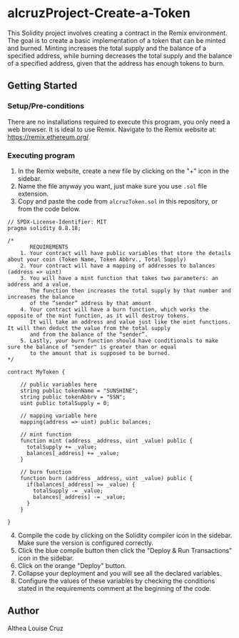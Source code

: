 # alcruzProject-Create-a-Token
This Solidity project involves creating a contract in the Remix environment. The goal is to create a basic implementation of a token that can be minted and burned. Minting increases the total supply and the balance of a specified address, while burning decreases the total supply and the balance of a specified address, given that the address has enough tokens to burn.

## Getting Started

### Setup/Pre-conditions
There are no installations required to execute this program, you only need a web browser. It is ideal to use Remix. Navigate to the Remix website at: https://remix.ethereum.org/.

### Executing program
1. In the Remix website, create a new file by clicking on the "+" icon in the sidebar.
2. Name the file anyway you want, just make sure you use ```.sol``` file extension.
3. Copy and paste the code from ```alcruzToken.sol``` in this repository, or from the code below.
```Solidity
// SPDX-License-Identifier: MIT
pragma solidity 0.8.18;

/*
       REQUIREMENTS
    1. Your contract will have public variables that store the details about your coin (Token Name, Token Abbrv., Total Supply)
    2. Your contract will have a mapping of addresses to balances (address => uint)
    3. You will have a mint function that takes two parameters: an address and a value. 
       The function then increases the total supply by that number and increases the balance 
       of the “sender” address by that amount
    4. Your contract will have a burn function, which works the opposite of the mint function, as it will destroy tokens. 
       It will take an address and value just like the mint functions. It will then deduct the value from the total supply 
       and from the balance of the “sender”.
    5. Lastly, your burn function should have conditionals to make sure the balance of "sender" is greater than or equal 
       to the amount that is supposed to be burned.
*/

contract MyToken {

    // public variables here
    string public tokenName = "SUNSHINE";
    string public tokenAbbrv = "SSN";
    uint public totalSupply = 0;

    // mapping variable here
    mapping(address => uint) public balances;

    // mint function
    function mint (address _address, uint _value) public {
      totalSupply += _value;
      balances[_address] += _value;
    }

    // burn function
    function burn (address _address, uint _value) public {
      if(balances[_address] >= _value) {
        totalSupply -= _value;
        balances[_address] -= _value;
      }
    }

}
```
4. Compile the code by clicking on the Solidity compiler icon in the sidebar. Make sure the version is configured correctly.
5. Click the blue compile button then click the "Deploy & Run Transactions" icon in the sidebar.
6. Click on the orange "Deploy" button.
7. Collapse your deployment and you will see all the declared variables.
8. Configure the values of these variables by checking the conditions stated in the requirements comment at the beginning of the code.

## Author
Althea Louise Cruz


